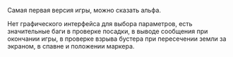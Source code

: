 Самая первая версия игры, можно сказать альфа.

Нет графического интерфейса для выбора параметров, есть значительные баги в проверке посадки, в выводе сообщения при окончании игры, в проверке взрыва бустера при пересечении земли за экраном, в спавне и положении маркера.
